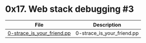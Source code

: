 # 0x17. Web stack debugging #3

| File      | Description |
| ----------- | ----------- |
| [0-strace_is_your_friend.pp](./0-strace_is_your_friend.pp) | 0-strace_is_your_friend.pp |
